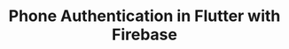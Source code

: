 ---
title: Phone Authentication in Flutter with Firebase
description: What we learn and what we got
---